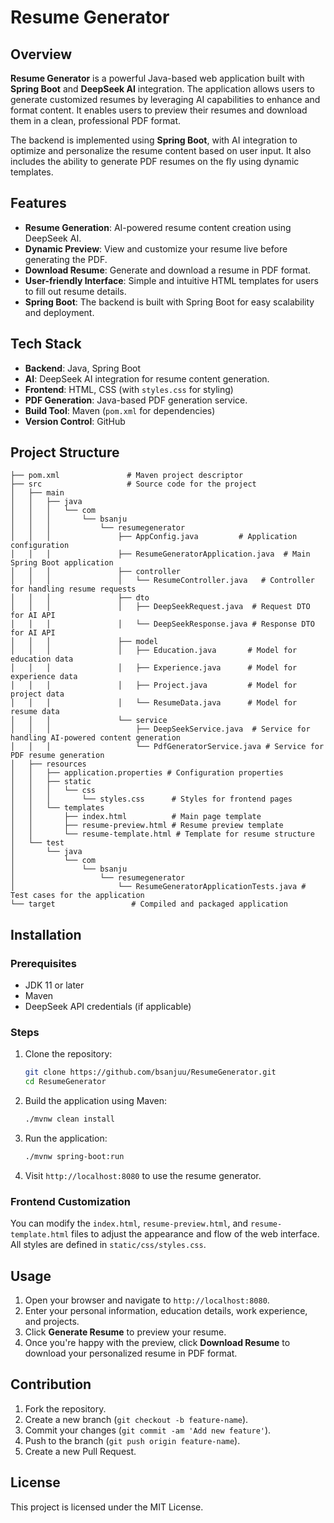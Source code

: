 
# Resume Generator

## Overview

**Resume Generator** is a powerful Java-based web application built with **Spring Boot** and **DeepSeek AI** integration. The application allows users to generate customized resumes by leveraging AI capabilities to enhance and format content. It enables users to preview their resumes and download them in a clean, professional PDF format.

The backend is implemented using **Spring Boot**, with AI integration to optimize and personalize the resume content based on user input. It also includes the ability to generate PDF resumes on the fly using dynamic templates.

## Features

- **Resume Generation**: AI-powered resume content creation using DeepSeek AI.
- **Dynamic Preview**: View and customize your resume live before generating the PDF.
- **Download Resume**: Generate and download a resume in PDF format.
- **User-friendly Interface**: Simple and intuitive HTML templates for users to fill out resume details.
- **Spring Boot**: The backend is built with Spring Boot for easy scalability and deployment.

## Tech Stack

- **Backend**: Java, Spring Boot
- **AI**: DeepSeek AI integration for resume content generation.
- **Frontend**: HTML, CSS (with `styles.css` for styling)
- **PDF Generation**: Java-based PDF generation service.
- **Build Tool**: Maven (`pom.xml` for dependencies)
- **Version Control**: GitHub

## Project Structure

```
├── pom.xml               # Maven project descriptor
├── src                   # Source code for the project
│   ├── main
│   │   ├── java
│   │   │   └── com
│   │   │       └── bsanju
│   │   │           └── resumegenerator
│   │   │               ├── AppConfig.java         # Application configuration
│   │   │               ├── ResumeGeneratorApplication.java  # Main Spring Boot application
│   │   │               ├── controller
│   │   │               │   └── ResumeController.java   # Controller for handling resume requests
│   │   │               ├── dto
│   │   │               │   ├── DeepSeekRequest.java  # Request DTO for AI API
│   │   │               │   └── DeepSeekResponse.java # Response DTO for AI API
│   │   │               ├── model
│   │   │               │   ├── Education.java       # Model for education data
│   │   │               │   ├── Experience.java      # Model for experience data
│   │   │               │   ├── Project.java         # Model for project data
│   │   │               │   └── ResumeData.java      # Model for resume data
│   │   │               └── service
│   │   │                   ├── DeepSeekService.java  # Service for handling AI-powered content generation
│   │   │                   └── PdfGeneratorService.java # Service for PDF resume generation
│   ├── resources
│   │   ├── application.properties # Configuration properties
│   │   ├── static
│   │   │   └── css
│   │   │       └── styles.css      # Styles for frontend pages
│   │   └── templates
│   │       ├── index.html          # Main page template
│   │       ├── resume-preview.html # Resume preview template
│   │       └── resume-template.html # Template for resume structure
│   └── test
│       └── java
│           └── com
│               └── bsanju
│                   └── resumegenerator
│                       └── ResumeGeneratorApplicationTests.java # Test cases for the application
└── target                 # Compiled and packaged application
```

## Installation

### Prerequisites

- JDK 11 or later
- Maven
- DeepSeek API credentials (if applicable)

### Steps

1. Clone the repository:

   ```bash
   git clone https://github.com/bsanjuu/ResumeGenerator.git
   cd ResumeGenerator
   ```

2. Build the application using Maven:

   ```bash
   ./mvnw clean install
   ```

3. Run the application:

   ```bash
   ./mvnw spring-boot:run
   ```

4. Visit `http://localhost:8080` to use the resume generator.

### Frontend Customization

You can modify the `index.html`, `resume-preview.html`, and `resume-template.html` files to adjust the appearance and flow of the web interface. All styles are defined in `static/css/styles.css`.

## Usage

1. Open your browser and navigate to `http://localhost:8080`.
2. Enter your personal information, education details, work experience, and projects.
3. Click **Generate Resume** to preview your resume.
4. Once you're happy with the preview, click **Download Resume** to download your personalized resume in PDF format.

## Contribution

1. Fork the repository.
2. Create a new branch (`git checkout -b feature-name`).
3. Commit your changes (`git commit -am 'Add new feature'`).
4. Push to the branch (`git push origin feature-name`).
5. Create a new Pull Request.

## License

This project is licensed under the MIT License.






